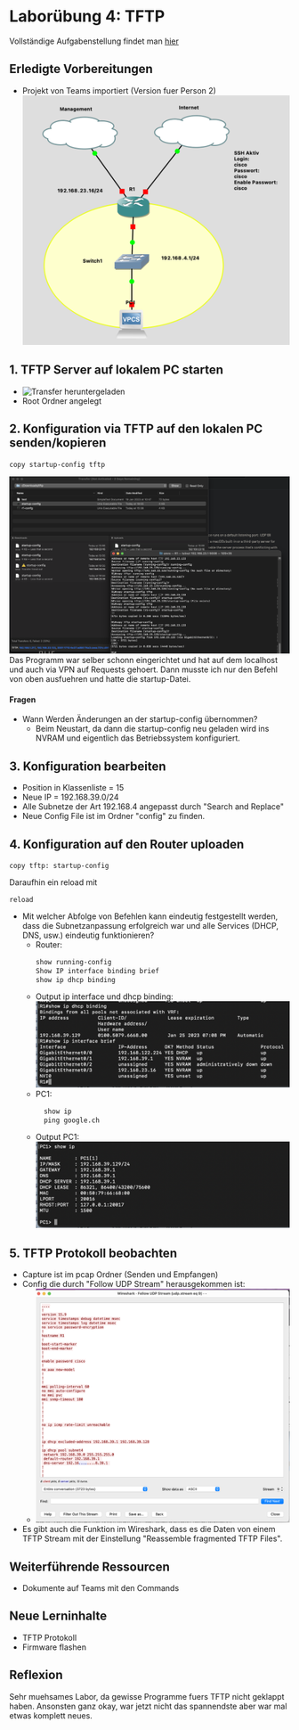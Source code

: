 # Laborübung 4: TFTP

Vollständige Aufgabenstellung findet man [hier](https://gitlab.com/alptbz/m123/-/blob/main/07_Datei%C3%BCbertragung/01_TFTP.md)

## Erledigte Vorbereitungen
 - Projekt von Teams importiert (Version fuer Person 2)
  ![Netzwerk Bild GNS3](images/netzwerk.png)
  
## 1. TFTP Server auf lokalem PC starten
 - ![Transfer](https://www.intuitibits.com/products/transfer/) heruntergeladen
 - Root Ordner angelegt
## 2. Konfiguration via TFTP auf den lokalen PC senden/kopieren
  ```
  copy startup-config tftp
  ```
  ![TFTP Transfer](images/transfer-transfer.png)
  Das Programm war selber schonn eingerichtet und hat auf dem localhost und auch via VPN auf Requests gehoert.
  Dann musste ich nur den Befehl von oben ausfuehren und hatte die startup-Datei.
#### Fragen
- Wann Werden Änderungen an der startup-config übernommen?
  - Beim Neustart, da dann die startup-config neu geladen wird ins NVRAM und eigentlich das Betriebssystem konfiguriert.

## 3. Konfiguration bearbeiten
  - Position in Klassenliste = 15
  - Neue IP = 192.168.39.0/24 
  - Alle Subnetze der Art 192.168.4 angepasst durch "Search and Replace"
  - Neue Config File ist im Ordner "config" zu finden.

## 4. Konfiguration auf den Router uploaden

```
copy tftp: startup-config
```
Daraufhin ein reload mit 
```
reload
```

- Mit welcher Abfolge von Befehlen kann eindeutig festgestellt werden, dass die Subnetzanpassung erfolgreich war und alle Services (DHCP, DNS, usw.) eindeutig funktionieren?
  - Router:
    ```
    show running-config
    Show IP interface binding brief
    show ip dhcp binding 
    ```
  - Output ip interface und dhcp binding:
    ![terminal output](images/terminalrouter.png)
  - PC1:
    ```
      show ip
      ping google.ch
    ```
  - Output PC1:
  ![pc ip](images/pcip.png)

  
## 5. TFTP Protokoll beobachten
- Capture ist im pcap Ordner (Senden und Empfangen)
- Config die durch "Follow UDP Stream" herausgekommen ist:
  - ![config](images/wireshark.png)
- Es gibt auch die Funktion im Wireshark, dass es die Daten von einem TFTP Stream mit der Einstellung "Reassemble fragmented TFTP Files".

## Weiterführende Ressourcen 
- Dokumente auf Teams mit den Commands 

## Neue Lerninhalte
- TFTP Protokoll
- Firmware flashen

## Reflexion
Sehr muehsames Labor, da gewisse Programme fuers TFTP nicht geklappt haben.
Ansonsten ganz okay, war jetzt nicht das spannendste aber war mal etwas komplett neues.